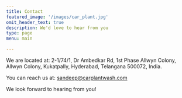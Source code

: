 ```yaml
---
title: Contact
featured_image: '/images/car_plant.jpg'
omit_header_text: true
description: We'd love to hear from you
type: page
menu: main

---
```


We are located at: 2-1/74/1, Dr Ambedkar Rd, 1st Phase Allwyn Colony, Allwyn Colony, Kukatpally, Hyderabad, Telangana 500072, India.

You can reach us at: [sandeep@carplantwash.com](mailto:sandeep@carplantwash.com)

We look forward to hearing from you!
